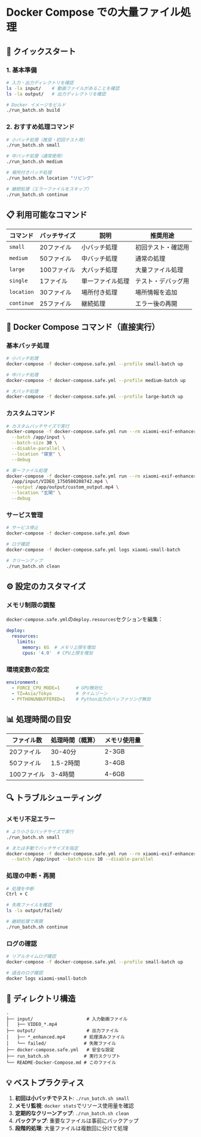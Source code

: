 # Docker Compose での大量ファイル処理

## 🚀 クイックスタート

### 1. 基本準備
```bash
# 入力・出力ディレクトリを確認
ls -la input/    # 動画ファイルがあることを確認
ls -la output/   # 出力ディレクトリを確認

# Docker イメージをビルド
./run_batch.sh build
```

### 2. おすすめ処理コマンド

```bash
# 小バッチ処理（推奨・初回テスト用）
./run_batch.sh small

# 中バッチ処理（通常使用）
./run_batch.sh medium

# 場所付きバッチ処理
./run_batch.sh location "リビング"

# 継続処理（エラーファイルをスキップ）
./run_batch.sh continue
```

## 📋 利用可能なコマンド

| コマンド | バッチサイズ | 説明 | 推奨用途 |
|---------|--------------|------|----------|
| `small` | 20ファイル | 小バッチ処理 | 初回テスト・確認用 |
| `medium` | 50ファイル | 中バッチ処理 | 通常の処理 |
| `large` | 100ファイル | 大バッチ処理 | 大量ファイル処理 |
| `single` | 1ファイル | 単一ファイル処理 | テスト・デバッグ用 |
| `location` | 30ファイル | 場所付き処理 | 場所情報を追加 |
| `continue` | 25ファイル | 継続処理 | エラー後の再開 |

## 🔧 Docker Compose コマンド（直接実行）

### 基本バッチ処理
```bash
# 小バッチ処理
docker-compose -f docker-compose.safe.yml --profile small-batch up

# 中バッチ処理  
docker-compose -f docker-compose.safe.yml --profile medium-batch up

# 大バッチ処理
docker-compose -f docker-compose.safe.yml --profile large-batch up
```

### カスタムコマンド
```bash
# カスタムバッチサイズで実行
docker-compose -f docker-compose.safe.yml run --rm xiaomi-exif-enhancer \
  --batch /app/input \
  --batch-size 30 \
  --disable-parallel \
  --location "寝室" \
  --debug

# 単一ファイル処理
docker-compose -f docker-compose.safe.yml run --rm xiaomi-exif-enhancer \
  /app/input/VIDEO_1750580208742.mp4 \
  --output /app/output/custom_output.mp4 \
  --location "玄関" \
  --debug
```

### サービス管理
```bash
# サービス停止
docker-compose -f docker-compose.safe.yml down

# ログ確認
docker-compose -f docker-compose.safe.yml logs xiaomi-small-batch

# クリーンアップ
./run_batch.sh clean
```

## ⚙️ 設定のカスタマイズ

### メモリ制限の調整
`docker-compose.safe.yml`の`deploy.resources`セクションを編集：

```yaml
deploy:
  resources:
    limits:
      memory: 6G  # メモリ上限を増加
      cpus: '4.0'  # CPU上限を増加
```

### 環境変数の設定
```yaml
environment:
  - FORCE_CPU_MODE=1      # GPU無効化
  - TZ=Asia/Tokyo         # タイムゾーン
  - PYTHONUNBUFFERED=1    # Python出力のバッファリング無効
```

## 📊 処理時間の目安

| ファイル数 | 処理時間（概算） | メモリ使用量 |
|-----------|------------------|--------------|
| 20ファイル | 30-40分 | 2-3GB |
| 50ファイル | 1.5-2時間 | 3-4GB |
| 100ファイル | 3-4時間 | 4-6GB |

## 🔍 トラブルシューティング

### メモリ不足エラー
```bash
# より小さなバッチサイズで実行
./run_batch.sh small

# または手動でバッチサイズを指定
docker-compose -f docker-compose.safe.yml run --rm xiaomi-exif-enhancer \
  --batch /app/input --batch-size 10 --disable-parallel
```

### 処理の中断・再開
```bash
# 処理を中断
Ctrl + C

# 失敗ファイルを確認
ls -la output/failed/

# 継続処理で再開
./run_batch.sh continue
```

### ログの確認
```bash
# リアルタイムログ確認
docker-compose -f docker-compose.safe.yml --profile small-batch up

# 過去のログ確認
docker logs xiaomi-small-batch
```

## 📁 ディレクトリ構造

```
.
├── input/                    # 入力動画ファイル
│   ├── VIDEO_*.mp4
├── output/                   # 出力ファイル
│   ├── *_enhanced.mp4       # 処理済みファイル
│   └── failed/              # 失敗ファイル
├── docker-compose.safe.yml   # 安全な設定
├── run_batch.sh             # 実行スクリプト
└── README-Docker-Compose.md # このファイル
```

## 💡 ベストプラクティス

1. **初回は小バッチでテスト**: `./run_batch.sh small`
2. **メモリ監視**: `docker stats`でリソース使用量を確認
3. **定期的なクリーンアップ**: `./run_batch.sh clean`
4. **バックアップ**: 重要なファイルは事前にバックアップ
5. **段階的処理**: 大量ファイルは複数回に分けて処理